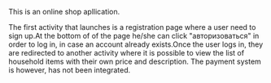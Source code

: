 This is an online shop apllication.

The first activity that launches is a registration page where a user need to sign up.At the bottom of of the page he/she
can click "авторизоваться" in order to log in, in case an account already exists.Once the user logs in, they are redirected 
to another activity where it is possible to view the list of household items with their own price and description.
The payment system is however, has not been integrated.
